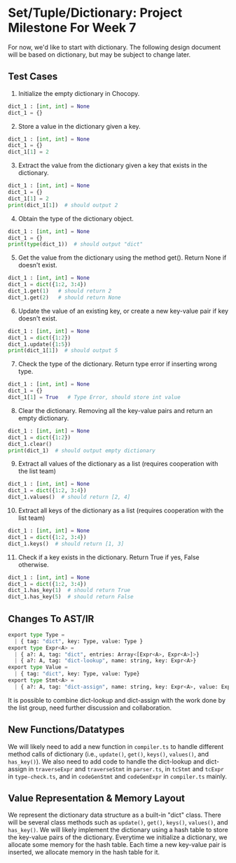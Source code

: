 # Set/Tuple/Dictionary: Project Milestone For Week 7
For now, we'd like to start with dictionary. The following design document will be based on dictionary, but may be subject to change later.

## Test Cases
1. Initialize the empty dictionary in Chocopy.   
```python
dict_1 : [int, int] = None 
dict_1 = {}
```

2. Store a value in the dictionary given a key.  
```python 
dict_1 : [int, int] = None
dict_1 = {}   
dict_1[1] = 2
```

3. Extract the value from the dictionary given a key that exists in the dictionary.  
```python 
dict_1 : [int, int] = None 
dict_1 = {} 
dict_1[1] = 2   
print(dict_1[1])  # should output 2
```

4. Obtain the type of the dictionary object. 
```python
dict_1 : [int, int] = None 
dict_1 = {} 
print(type(dict_1))  # should output "dict"
```

5. Get the value from the dictionary using the method get(). Return None if doesn't exist.
```python
dict_1 : [int, int] = None 
dict_1 = dict({1:2, 3:4})
dict_1.get(1)   # should return 2
dict_1.get(2)   # should return None
```

6. Update the value of an existing key, or create a new key-value pair if key doesn't exist.
```python
dict_1 : [int, int] = None 
dict_1 = dict({1:2})
dict_1.update({1:5})
print(dict_1[1])  # should output 5
```

7. Check the type of the dictionary. Return type error if inserting wrong type.
```python
dict_1 : [int, int] = None 
dict_1 = {} 
dict_1[1] = True   # Type Error, should store int value
```

8. Clear the dictionary. Removing all the key-value pairs and return an empty dictionary.
```python
dict_1 : [int, int] = None 
dict_1 = dict({1:2})
dict_1.clear()
print(dict_1)  # should output empty dictionary
```

9. Extract all values of the dictionary as a list (requires cooperation with the list team)
```python
dict_1 : [int, int] = None 
dict_1 = dict({1:2, 3:4})
dict_1.values()  # should return [2, 4]
```

10. Extract all keys of the dictionary as a list (requires cooperation with the list team)
```python
dict_1 : [int, int] = None 
dict_1 = dict({1:2, 3:4})
dict_1.keys()  # should return [1, 3]
```

11. Check if a key exists in the dictionary. Return True if yes, False otherwise.
```python
dict_1 : [int, int] = None 
dict_1 = dict({1:2, 3:4})
dict_1.has_key(1)  # should return True
dict_1.has_key(5)  # should return False
```

## Changes To AST/IR
```python
export type Type =
  | { tag: "dict", key: Type, value: Type }
export type Expr<A> =
  | { a?: A, tag: "dict", entries: Array<[Expr<A>, Expr<A>]>}
  | { a?: A, tag: "dict-lookup", name: string, key: Expr<A>}
export type Value =
  | { tag: "dict", key: Type, value: Type}
export type Stmt<A> = 
  | { a?: A, tag: "dict-assign", name: string, key: Expr<A>, value: Expr<A>}
```
It is possible to combine dict-lookup and dict-assign with the work done by the list group, need further discussion and collaboration.

## New Functions/Datatypes
We will likely need to add a new function in `compiler.ts` to handle different method calls of dictionary (i.e., `update()`, `get()`, `keys()`, `values()`, and `has_key()`). We also need to add code to handle the dict-lookup and dict-assign in `traverseExpr` and `traverseStmt` in `parser.ts`, in `tcStmt` and `tcExpr` in `type-check.ts`, and in `codeGenStmt` and `codeGenExpr` in `compiler.ts` mainly. 

## Value Representation & Memory Layout
We represent the dictionary data structure as a built-in "dict" class. There will be several class methods such as `update()`, `get()`, `keys()`, `values()`, and `has_key()`. We will likely implement the dictionary using a hash table to store the key-value pairs of the dictionary. Everytime we initialize a dictionary, we allocate some memory for the hash table. Each time a new key-value pair is inserted, we allocate memory in the hash table for it.
